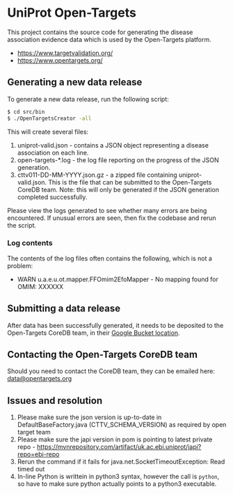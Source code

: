 # UniProt Open-Targets
This project contains the source code for generating the disease association evidence data which is used by the Open-Targets platform.

* https://www.targetvalidation.org/
* https://www.opentargets.org/

## Generating a new data release
To generate a new data release, run the following script:

```bash
$ cd src/bin
$ ./OpenTargetsCreator -all
```

This will create several files:

1. uniprot-valid.json - contains a JSON object representing a disease association on each line.
2. open-targets-*.log - the log file reporting on the progress of the JSON generation.
3. cttv011-DD-MM-YYYY.json.gz - a zipped file containing uniprot-valid.json. This is the file that can be submitted to the Open-Targets CoreDB team. Note: this will only be generated if the JSON generation completed successfully.

Please view the logs generated to see whether many errors are being encountered. If unusual errors are seen, then fix the codebase and rerun the script.

### Log contents

The contents of the log files often contains the following, which is not a problem:
* WARN  u.a.e.u.ot.mapper.FFOmim2EfoMapper - No mapping found for OMIM: XXXXXX

## Submitting a data release

After data has been successfully generated, it needs to be deposited to the Open-Targets CoreDB team, in their [Google Bucket location](https://console.cloud.google.com/storage/browser/otar011-uniprot/). 

## Contacting the Open-Targets CoreDB team

Should you need to contact the CoreDB team, they can be emailed here: [data@opentargets.org](mailto:data@opentargets.org)

## Issues and resolution

1. Please make sure the json version is up-to-date in DefaultBaseFactory.java (CTTV_SCHEMA_VERSION) as required by open target team
2. Please make sure the japi version in pom is pointing to latest private repo - https://mvnrepository.com/artifact/uk.ac.ebi.uniprot/japi?repo=ebi-repo
3. Rerun the command if it fails for java.net.SocketTimeoutException: Read timed out
4. In-line Python is writtein in python3 syntax, however the call is `python`, so have to make sure python actually points to a python3 executable.
